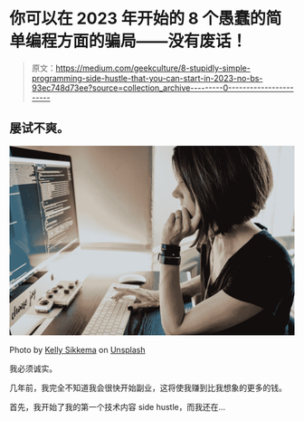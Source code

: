 # 你可以在 2023 年开始的 8 个愚蠢的简单编程方面的骗局——没有废话！

> 原文：<https://medium.com/geekculture/8-stupidly-simple-programming-side-hustle-that-you-can-start-in-2023-no-bs-93ec748d73ee?source=collection_archive---------0----------------------->

## 屡试不爽。

![](img/86cbb1441a450de550568b21266d30a7.png)

Photo by [Kelly Sikkema](https://unsplash.com/es/@kellysikkema?utm_source=medium&utm_medium=referral) on [Unsplash](https://unsplash.com?utm_source=medium&utm_medium=referral)

我必须诚实。

几年前，我完全不知道我会很快开始副业，这将使我赚到比我想象的更多的钱。

首先，我开始了我的第一个技术内容 side hustle，而我还在…